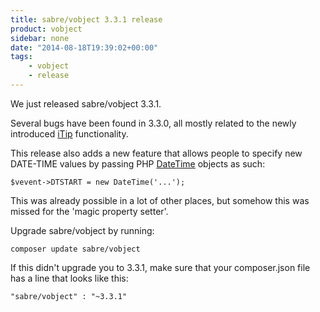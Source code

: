 ```yaml
---
title: sabre/vobject 3.3.1 release
product: vobject
sidebar: none
date: "2014-08-18T19:39:02+00:00"
tags:
    - vobject
    - release
---
```


We just released sabre/vobject 3.3.1.

Several bugs have been found in 3.3.0, all mostly related to the newly
introduced [iTip][2] functionality.

This release also adds a new feature that allows people to specify new
DATE-TIME values by passing PHP [DateTime][3] objects as such:

    $vevent->DTSTART = new DateTime('...');

This was already possible in a lot of other places, but somehow this was
missed for the 'magic property setter'.

Upgrade sabre/vobject by running:

    composer update sabre/vobject

If this didn't upgrade you to 3.3.1, make sure that your composer.json file
has a line that looks like this:

    "sabre/vobject" : "~3.3.1"

[1]: https://github.com/fruux/sabre-vobject/blob/3.3.1/ChangeLog.md
[2]: /vobject/itip/
[3]: http://ca2.php.net/manual/en/class.datetime.php
